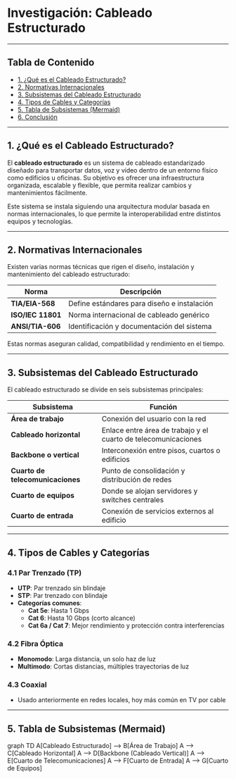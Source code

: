 # Investigación: Cableado Estructurado

---

## Tabla de Contenido

- [1. ¿Qué es el Cableado Estructurado?](#1-qué-es-el-cableado-estructurado)
- [2. Normativas Internacionales](#2-normativas-internacionales)
- [3. Subsistemas del Cableado Estructurado](#3-subsistemas-del-cableado-estructurado)
- [4. Tipos de Cables y Categorías](#4-tipos-de-cables-y-categorías)
- [5. Tabla de Subsistemas (Mermaid)](#5-tabla-de-subsistemas-mermaid)
- [6. Conclusión](#6-conclusión)

---

## 1. ¿Qué es el Cableado Estructurado?

El **cableado estructurado** es un sistema de cableado estandarizado diseñado para transportar datos, voz y video dentro de un entorno físico como edificios u oficinas. Su objetivo es ofrecer una infraestructura organizada, escalable y flexible, que permita realizar cambios y mantenimientos fácilmente.

Este sistema se instala siguiendo una arquitectura modular basada en normas internacionales, lo que permite la interoperabilidad entre distintos equipos y tecnologías.

---

## 2. Normativas Internacionales

Existen varias normas técnicas que rigen el diseño, instalación y mantenimiento del cableado estructurado:

| Norma            | Descripción                                     |
|------------------|-------------------------------------------------|
| **TIA/EIA-568**  | Define estándares para diseño e instalación     |
| **ISO/IEC 11801**| Norma internacional de cableado genérico        |
| **ANSI/TIA-606** | Identificación y documentación del sistema      |

Estas normas aseguran calidad, compatibilidad y rendimiento en el tiempo.

---

## 3. Subsistemas del Cableado Estructurado

El cableado estructurado se divide en seis subsistemas principales:

| Subsistema                | Función                                                  |
|---------------------------|-----------------------------------------------------------|
| **Área de trabajo**       | Conexión del usuario con la red                           |
| **Cableado horizontal**   | Enlace entre área de trabajo y el cuarto de telecomunicaciones |
| **Backbone o vertical**   | Interconexión entre pisos, cuartos o edificios            |
| **Cuarto de telecomunicaciones** | Punto de consolidación y distribución de redes         |
| **Cuarto de equipos**     | Donde se alojan servidores y switches centrales           |
| **Cuarto de entrada**     | Conexión de servicios externos al edificio                |

---

## 4. Tipos de Cables y Categorías

### 4.1 Par Trenzado (TP)

- **UTP**: Par trenzado sin blindaje  
- **STP**: Par trenzado con blindaje  
- **Categorías comunes**:
  - **Cat 5e**: Hasta 1 Gbps
  - **Cat 6**: Hasta 10 Gbps (corto alcance)
  - **Cat 6a / Cat 7**: Mejor rendimiento y protección contra interferencias

### 4.2 Fibra Óptica

- **Monomodo**: Larga distancia, un solo haz de luz  
- **Multimodo**: Cortas distancias, múltiples trayectorias de luz

### 4.3 Coaxial

- Usado anteriormente en redes locales, hoy más común en TV por cable

---

## 5. Tabla de Subsistemas (Mermaid)
graph TD
    A[Cableado Estructurado] --> B[Área de Trabajo]
    A --> C[Cableado Horizontal]
    A --> D[Backbone (Cableado Vertical)]
    A --> E[Cuarto de Telecomunicaciones]
    A --> F[Cuarto de Entrada]
    A --> G[Cuarto de Equipos]
